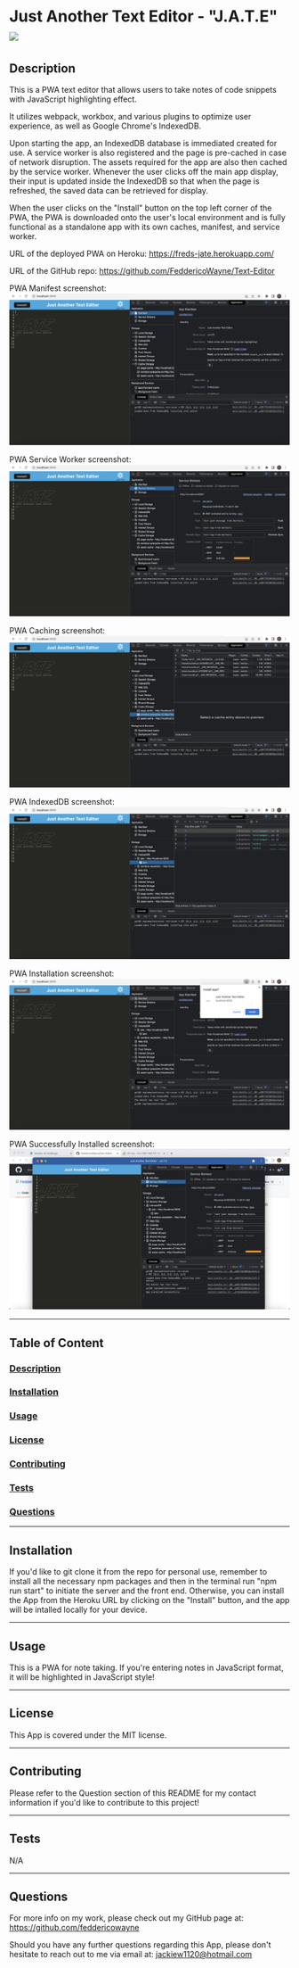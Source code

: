 # Just Another Text Editor - "J.A.T.E" <img src="https://img.shields.io/badge/license-MIT-yellow?style=plastic">

  ## <a id="Description">Description</a> 

  This is a PWA text editor that allows users to take notes of code snippets with JavaScript highlighting effect.

  It utilizes webpack, workbox, and various plugins to optimize user experience, as well as Google Chrome's IndexedDB.
  
  Upon starting the app, an IndexedDB database is immediated created for use. A service worker is also registered and the page is pre-cached in case of network disruption. The assets required for the app are also then cached by the service worker. Whenever the user clicks off the main app display, their input is updated inside the IndexedDB so that when the page is refreshed, the saved data can be retrieved for display.

  When the user clicks on the "Install" button on the top left corner of the PWA, the PWA is downloaded onto the user's local environment and is fully functional as a standalone app with its own caches, manifest, and service worker. 

  URL of the deployed PWA on Heroku: https://freds-jate.herokuapp.com/

  URL of the GitHub repo: https://github.com/FeddericoWayne/Text-Editor


  PWA Manifest screenshot:
  <img src="assets/screenshots/PWA-Manifest-screenshot.png">

  PWA Service Worker screenshot:
  <img src="assets/screenshots/PWA-Service-Worker-screenshot.png">

  PWA Caching screenshot:
  <img src="assets/screenshots/PWA-Precaching-screenshot.png">

  PWA IndexedDB screenshot:
  <img src="assets/screenshots/PWA-IndexedDB-screenshot.png">

  PWA Installation screenshot:
  <img src="assets/screenshots/PWA-Installation-screenshot.png">

  PWA Successfully Installed screenshot:
  <img src="assets/screenshots/PWA-Installed-screenshot.png">


***

  ## Table of Content

  ### [Description](#Description)
  ### [Installation](#Installation)
  ### [Usage](#Usage)
  ### [License](#License)
  ### [Contributing](#Contributing)
  ### [Tests](#Tests)
  ### [Questions](#Questions)

***

  ## <a id="Installation">Installation</a>

  If you'd like to git clone it from the repo for personal use, remember to install all the necessary npm packages and then in the terminal run "npm run start" to initiate the server and the front end. Otherwise, you can install the App from the Heroku URL by clicking on the "Install" button, and the app will be intalled locally for your device.
  

***

  ## <a id="Usage">Usage</a>

  This is a PWA for note taking. If you're entering notes in JavaScript format, it will be highlighted in JavaScript style!

***

  ## <a id="License">License</a>
  
  This App is covered under the MIT license.

  
***

  ## <a id="Contributing">Contributing</a>

  Please refer to the Question section of this README for my contact information if you'd like to contribute to this project!

***

  ## <a id="Tests">Tests</a>

  N/A
  

***

  ## <a id="Questions">Questions</a>

  For more info on my work, please check out my GitHub page at: https://github.com/feddericowayne
  
  Should you have any further questions regarding this App, please don't hesitate to reach out to me via email at: <a href="mailto:jackiew1120@hotmail.com">jackiew1120@hotmail.com</a>

  
